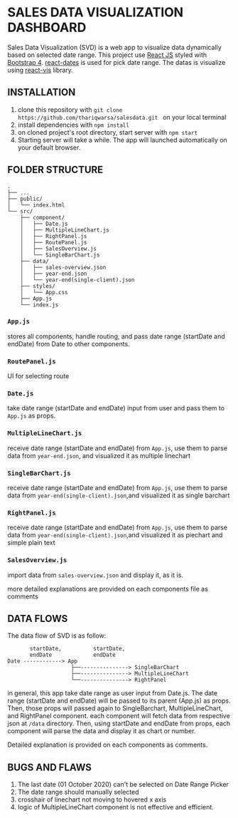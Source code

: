 # SALES DATA VISUALIZATION DASHBOARD

Sales Data Visualization (SVD) is a web app to visualize data dynamically based on selected date range.
This project use [React JS](https://reactjs.org/) styled with [Bootstrap 4](https://getbootstrap.com/).
[react-dates](https://github.com/airbnb/react-dates) is used for pick date range.
The datas is visualize using [react-vis](https://uber.github.io/react-vis/) library.

## INSTALLATION

1. clone this repository with `git clone https://github.com/thariqwarsa/salesdata.git ` on your local terminal
2. install dependencies with `npm install`
3. on cloned project's root directory, start server with `npm start`
4. Starting server will take a while. The app will launched automatically on your default browser.

## FOLDER STRUCTURE

```
.
├── ...
├── public/
│   └── index.html
└── src/
    ├── component/
    │   ├── Date.js
    │   ├── MultipleLineChart.js
    │   ├── RightPanel.js
    │   ├── RoutePanel.js
    │   ├── SalesOverview.js
    │   └── SingleBarChart.js
    ├── data/
    │   ├── sales-overview.json
    │   ├── year-end.json
    │   └── year-end(single-client).json
    ├── styles/
    │   └── App.css
    ├── App.js
    └── index.js

```

### `App.js`

stores all components, handle routing, and pass date range (startDate and endDate) from Date to other components.

### `RoutePanel.js`

UI for selecting route

### `Date.js`

take date range (startDate and endDate) input from user and pass them to `App.js` as props.

### `MultipleLineChart.js`

receive date range (startDate and endDate) from `App.js`, use them to parse data from `year-end.json`, and visualized it as multiple linechart

### `SingleBarChart.js`

receive date range (startDate and endDate) from `App.js`, use them to parse data from `year-end(single-client).json`,and visualized it as single barchart

### `RightPanel.js`

receive date range (startDate and endDate) from `App.js`, use them to parse data from `year-end(single-client).json`,and visualized it as piechart and simple plain text

### `SalesOverview.js`

import data from `sales-overview.json` and display it, as it is.

more detailed explanations are provided on each components file as comments

## DATA FLOWS

The data flow of SVD is as follow:

```
       startDate,          startDate,
       endDate             endDate
Date ------------> App
                    ├──---------------> SingleBarChart
                    ├──---------------> MultipleLineChart
                    └──---------------> RightPanel
```

in general, this app take date range as user input from Date.js.
The date range (startDate and endDate) will be passed to its parent (App.js) as props. Then, those props will passed again to SingleBarchart, MultipleLineChart, and RightPanel component.
each component will fetch data from respective json at `/data` directory.
Then, using startDate and endDate from props, each component will parse the data and display it as chart or number.

Detailed explanation is provided on each components as comments.

## BUGS AND FLAWS

1. The last date (01 October 2020) can't be selected on Date Range Picker
2. The date range should manually selected
3. crosshair of linechart not moving to hovered x axis
4. logic of MultipleLineChart component is not effective and efficient.

